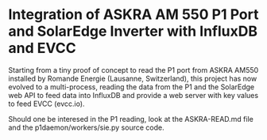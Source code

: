 # Integration of ASKRA AM 550 P1 Port and SolarEdge Inverter with InfluxDB and EVCC

Starting from a tiny proof of concept to read the P1 port from ASKRA AM550 installed by Romande Energie (Lausanne, Switzerland), this project has now evolved to a multi-process, reading the data from the P1 and the SolarEdge web API to feed data into InfluxDB and provide a web server with key values to feed EVCC (evcc.io).

Should one be interesed in the P1 reading, look at the ASKRA-READ.md file and the p1daemon/workers/sie.py source code.


